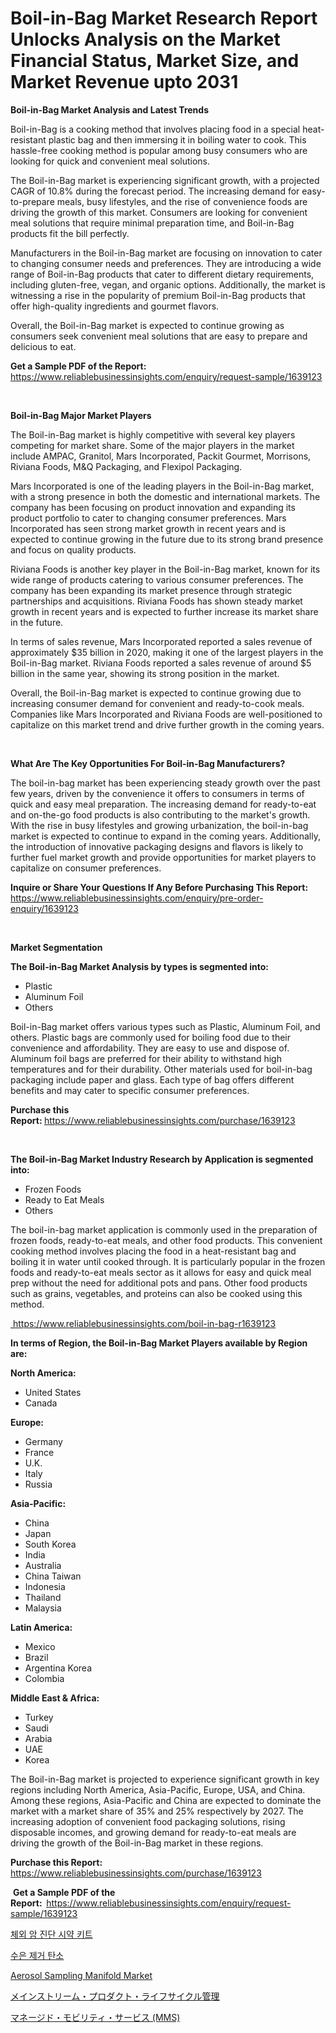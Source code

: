 <p><h1>Boil-in-Bag Market Research Report Unlocks Analysis on the Market Financial Status, Market Size, and Market Revenue upto 2031</h1></p><p><strong>Boil-in-Bag Market Analysis and Latest Trends</strong></p>
<p><p>Boil-in-Bag is a cooking method that involves placing food in a special heat-resistant plastic bag and then immersing it in boiling water to cook. This hassle-free cooking method is popular among busy consumers who are looking for quick and convenient meal solutions.</p><p>The Boil-in-Bag market is experiencing significant growth, with a projected CAGR of 10.8% during the forecast period. The increasing demand for easy-to-prepare meals, busy lifestyles, and the rise of convenience foods are driving the growth of this market. Consumers are looking for convenient meal solutions that require minimal preparation time, and Boil-in-Bag products fit the bill perfectly.</p><p>Manufacturers in the Boil-in-Bag market are focusing on innovation to cater to changing consumer needs and preferences. They are introducing a wide range of Boil-in-Bag products that cater to different dietary requirements, including gluten-free, vegan, and organic options. Additionally, the market is witnessing a rise in the popularity of premium Boil-in-Bag products that offer high-quality ingredients and gourmet flavors.</p><p>Overall, the Boil-in-Bag market is expected to continue growing as consumers seek convenient meal solutions that are easy to prepare and delicious to eat.</p></p>
<p><strong>Get a Sample PDF of the Report:&nbsp;</strong> <a href="https://www.reliablebusinessinsights.com/enquiry/request-sample/1639123">https://www.reliablebusinessinsights.com/enquiry/request-sample/1639123</a></p>
<p>&nbsp;</p>
<p><strong>Boil-in-Bag Major Market Players</strong></p>
<p><p>The Boil-in-Bag market is highly competitive with several key players competing for market share. Some of the major players in the market include AMPAC, Granitol, Mars Incorporated, Packit Gourmet, Morrisons, Riviana Foods, M&Q Packaging, and Flexipol Packaging.</p><p>Mars Incorporated is one of the leading players in the Boil-in-Bag market, with a strong presence in both the domestic and international markets. The company has been focusing on product innovation and expanding its product portfolio to cater to changing consumer preferences. Mars Incorporated has seen strong market growth in recent years and is expected to continue growing in the future due to its strong brand presence and focus on quality products.</p><p>Riviana Foods is another key player in the Boil-in-Bag market, known for its wide range of products catering to various consumer preferences. The company has been expanding its market presence through strategic partnerships and acquisitions. Riviana Foods has shown steady market growth in recent years and is expected to further increase its market share in the future.</p><p>In terms of sales revenue, Mars Incorporated reported a sales revenue of approximately $35 billion in 2020, making it one of the largest players in the Boil-in-Bag market. Riviana Foods reported a sales revenue of around $5 billion in the same year, showing its strong position in the market.</p><p>Overall, the Boil-in-Bag market is expected to continue growing due to increasing consumer demand for convenient and ready-to-cook meals. Companies like Mars Incorporated and Riviana Foods are well-positioned to capitalize on this market trend and drive further growth in the coming years.</p></p>
<p>&nbsp;</p>
<p><strong>What Are The Key Opportunities For Boil-in-Bag Manufacturers?</strong></p>
<p><p>The boil-in-bag market has been experiencing steady growth over the past few years, driven by the convenience it offers to consumers in terms of quick and easy meal preparation. The increasing demand for ready-to-eat and on-the-go food products is also contributing to the market's growth. With the rise in busy lifestyles and growing urbanization, the boil-in-bag market is expected to continue to expand in the coming years. Additionally, the introduction of innovative packaging designs and flavors is likely to further fuel market growth and provide opportunities for market players to capitalize on consumer preferences.</p></p>
<p><strong>Inquire or Share Your Questions If Any Before Purchasing This Report:</strong> <a href="https://www.reliablebusinessinsights.com/enquiry/pre-order-enquiry/1639123">https://www.reliablebusinessinsights.com/enquiry/pre-order-enquiry/1639123</a></p>
<p>&nbsp;</p>
<p><strong>Market Segmentation</strong></p>
<p><strong>The Boil-in-Bag Market Analysis by types is segmented into:</strong></p>
<p><ul><li>Plastic</li><li>Aluminum Foil</li><li>Others</li></ul></p>
<p><p>Boil-in-Bag market offers various types such as Plastic, Aluminum Foil, and others. Plastic bags are commonly used for boiling food due to their convenience and affordability. They are easy to use and dispose of. Aluminum foil bags are preferred for their ability to withstand high temperatures and for their durability. Other materials used for boil-in-bag packaging include paper and glass. Each type of bag offers different benefits and may cater to specific consumer preferences.</p></p>
<p><strong>Purchase this Report:&nbsp;</strong><a href="https://www.reliablebusinessinsights.com/purchase/1639123">https://www.reliablebusinessinsights.com/purchase/1639123</a></p>
<p>&nbsp;</p>
<p><strong>The Boil-in-Bag Market Industry Research by Application is segmented into:</strong></p>
<p><ul><li>Frozen Foods</li><li>Ready to Eat Meals</li><li>Others</li></ul></p>
<p><p>The boil-in-bag market application is commonly used in the preparation of frozen foods, ready-to-eat meals, and other food products. This convenient cooking method involves placing the food in a heat-resistant bag and boiling it in water until cooked through. It is particularly popular in the frozen foods and ready-to-eat meals sector as it allows for easy and quick meal prep without the need for additional pots and pans. Other food products such as grains, vegetables, and proteins can also be cooked using this method.</p></p>
<p><a href="https://www.reliablebusinessinsights.com/boil-in-bag-r1639123">&nbsp;https://www.reliablebusinessinsights.com/boil-in-bag-r1639123</a></p>
<p><strong>In terms of Region, the Boil-in-Bag Market Players available by Region are:</strong></p>
<p>
    <p> <strong> North America: </strong>
        <ul>
            <li>United States</li>
            <li>Canada</li>
        </ul>
        </p> 
    <p> <strong> Europe: </strong>
        <ul>
            <li>Germany</li>
            <li>France</li>
            <li>U.K.</li>
            <li>Italy</li>
            <li>Russia</li>
        </ul>
        </p> 
    <p> <strong> Asia-Pacific: </strong>
        <ul>
            <li>China</li>
            <li>Japan</li>
            <li>South Korea</li>
            <li>India</li>
            <li>Australia</li>
            <li>China Taiwan</li>
            <li>Indonesia</li>
            <li>Thailand</li>
            <li>Malaysia</li>
        </ul>
        </p> 
    <p> <strong> Latin America: </strong>
        <ul>
            <li>Mexico</li>
            <li>Brazil</li>
            <li>Argentina Korea</li>
            <li>Colombia</li>
        </ul>
        </p> 
    <p> <strong> Middle East & Africa: </strong>
        <ul>
            <li>Turkey</li>
            <li>Saudi</li>
            <li>Arabia</li>
            <li>UAE</li>
            <li>Korea</li>
        </ul>
    </p>
    </p>
<p><p>The Boil-in-Bag market is projected to experience significant growth in key regions including North America, Asia-Pacific, Europe, USA, and China. Among these regions, Asia-Pacific and China are expected to dominate the market with a market share of 35% and 25% respectively by 2027. The increasing adoption of convenient food packaging solutions, rising disposable incomes, and growing demand for ready-to-eat meals are driving the growth of the Boil-in-Bag market in these regions.</p></p>
<p><strong>Purchase this Report: </strong><a href="https://www.reliablebusinessinsights.com/purchase/1639123">https://www.reliablebusinessinsights.com/purchase/1639123</a></p>
<p>&nbsp;<strong>Get a Sample PDF of the Report:&nbsp;&nbsp;</strong><a href="https://www.reliablebusinessinsights.com/enquiry/request-sample/1639123">https://www.reliablebusinessinsights.com/enquiry/request-sample/1639123</a></p>
<p><strong></strong></p>
<p><p><a href="https://github.com/tukangkrupk/Market-Research-Report-List-1/blob/main/640845682907.md">체외 암 진단 시약 키트</a></p><p><a href="https://github.com/sarassiksa/Market-Research-Report-List-1/blob/main/597777982909.md">수은 제거 탄소</a></p><p><a href="https://github.com/AlysaLedner2023/Market-Research-Report-List-1/blob/main/aerosol-sampling-manifold-market.md">Aerosol Sampling Manifold Market</a></p><p><a href="https://github.com/kegley4963/Market-Research-Report-List-1/blob/main/815484193565.md">メインストリーム・プロダクト・ライフサイクル管理</a></p><p><a href="https://github.com/FrancoWeber2023/Market-Research-Report-List-1/blob/main/609919093566.md">マネージド・モビリティ・サービス (MMS)</a></p></p>